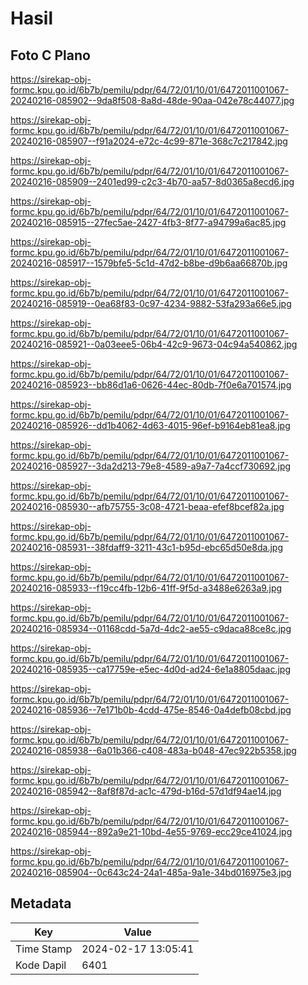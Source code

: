 # Hasil

## Foto C Plano

https://sirekap-obj-formc.kpu.go.id/6b7b/pemilu/pdpr/64/72/01/10/01/6472011001067-20240216-085902--9da8f508-8a8d-48de-90aa-042e78c44077.jpg

https://sirekap-obj-formc.kpu.go.id/6b7b/pemilu/pdpr/64/72/01/10/01/6472011001067-20240216-085907--f91a2024-e72c-4c99-871e-368c7c217842.jpg

https://sirekap-obj-formc.kpu.go.id/6b7b/pemilu/pdpr/64/72/01/10/01/6472011001067-20240216-085909--2401ed99-c2c3-4b70-aa57-8d0365a8ecd6.jpg

https://sirekap-obj-formc.kpu.go.id/6b7b/pemilu/pdpr/64/72/01/10/01/6472011001067-20240216-085915--27fec5ae-2427-4fb3-8f77-a94799a6ac85.jpg

https://sirekap-obj-formc.kpu.go.id/6b7b/pemilu/pdpr/64/72/01/10/01/6472011001067-20240216-085917--1579bfe5-5c1d-47d2-b8be-d9b6aa66870b.jpg

https://sirekap-obj-formc.kpu.go.id/6b7b/pemilu/pdpr/64/72/01/10/01/6472011001067-20240216-085919--0ea68f83-0c97-4234-9882-53fa293a66e5.jpg

https://sirekap-obj-formc.kpu.go.id/6b7b/pemilu/pdpr/64/72/01/10/01/6472011001067-20240216-085921--0a03eee5-06b4-42c9-9673-04c94a540862.jpg

https://sirekap-obj-formc.kpu.go.id/6b7b/pemilu/pdpr/64/72/01/10/01/6472011001067-20240216-085923--bb86d1a6-0626-44ec-80db-7f0e6a701574.jpg

https://sirekap-obj-formc.kpu.go.id/6b7b/pemilu/pdpr/64/72/01/10/01/6472011001067-20240216-085926--dd1b4062-4d63-4015-96ef-b9164eb81ea8.jpg

https://sirekap-obj-formc.kpu.go.id/6b7b/pemilu/pdpr/64/72/01/10/01/6472011001067-20240216-085927--3da2d213-79e8-4589-a9a7-7a4ccf730692.jpg

https://sirekap-obj-formc.kpu.go.id/6b7b/pemilu/pdpr/64/72/01/10/01/6472011001067-20240216-085930--afb75755-3c08-4721-beaa-efef8bcef82a.jpg

https://sirekap-obj-formc.kpu.go.id/6b7b/pemilu/pdpr/64/72/01/10/01/6472011001067-20240216-085931--38fdaff9-3211-43c1-b95d-ebc65d50e8da.jpg

https://sirekap-obj-formc.kpu.go.id/6b7b/pemilu/pdpr/64/72/01/10/01/6472011001067-20240216-085933--f19cc4fb-12b6-41ff-9f5d-a3488e6263a9.jpg

https://sirekap-obj-formc.kpu.go.id/6b7b/pemilu/pdpr/64/72/01/10/01/6472011001067-20240216-085934--01168cdd-5a7d-4dc2-ae55-c9daca88ce8c.jpg

https://sirekap-obj-formc.kpu.go.id/6b7b/pemilu/pdpr/64/72/01/10/01/6472011001067-20240216-085935--ca17759e-e5ec-4d0d-ad24-6e1a8805daac.jpg

https://sirekap-obj-formc.kpu.go.id/6b7b/pemilu/pdpr/64/72/01/10/01/6472011001067-20240216-085936--7e171b0b-4cdd-475e-8546-0a4defb08cbd.jpg

https://sirekap-obj-formc.kpu.go.id/6b7b/pemilu/pdpr/64/72/01/10/01/6472011001067-20240216-085938--6a01b366-c408-483a-b048-47ec922b5358.jpg

https://sirekap-obj-formc.kpu.go.id/6b7b/pemilu/pdpr/64/72/01/10/01/6472011001067-20240216-085942--8af8f87d-ac1c-479d-b16d-57d1df94ae14.jpg

https://sirekap-obj-formc.kpu.go.id/6b7b/pemilu/pdpr/64/72/01/10/01/6472011001067-20240216-085944--892a9e21-10bd-4e55-9769-ecc29ce41024.jpg

https://sirekap-obj-formc.kpu.go.id/6b7b/pemilu/pdpr/64/72/01/10/01/6472011001067-20240216-085904--0c643c24-24a1-485a-9a1e-34bd016975e3.jpg


## Metadata

| Key        | Value               |
| ---------- | ------------------- |
| Time Stamp | 2024-02-17 13:05:41 |
| Kode Dapil | 6401                |



